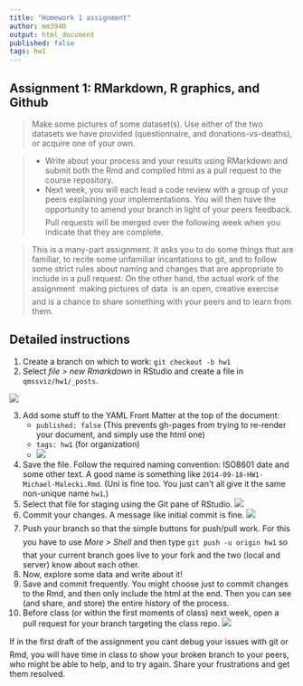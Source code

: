```yaml
---
title: "Homework 1 assignment"
author: mm3940
output: html_document
published: false
tags: hw1
---
```


## Assignment 1: RMarkdown, R graphics, and Github

> Make some pictures of some dataset(s). Use either of the two datasets we have provided (questionnaire, and donations-vs-deaths), or acquire one of your own.

> - Write about your process and your results using RMarkdown and submit both the Rmd and compiled html as a pull request to the course repository.
> - Next week, you will each lead a code review with a group of your peers explaining your implementations. You will then have the opportunity to amend your branch in light of your peers feedback. Pull requests will be merged over the following week when you indicate that they are complete.

> This is a many-part assignment. It asks you to do some things that are familiar, to recite some unfamiliar incantations to git, and to follow some strict rules about naming and changes that are appropriate to include in a pull request. On the other hand, the actual work of the assignment  making pictures of data  is an open, creative exercise and is a chance to share something with your peers and to learn from them. 

## Detailed instructions

1. Create a branch on which to work: `git checkout -b hw1`
1. Select *file > new Rmarkdown* in RStudio and create a file in `qmssviz/hw1/_posts`.

![](new-rmd.png)

3. Add some stuff to the YAML Front Matter at the top of the document:
   - `published: false` (This prevents gh-pages from trying to re-render your document, and simply use the html one)
   - `tags: hw1` (for organization)
   - ![](yaml-matter.png)
4. Save the file. Follow the required naming convention: ISO8601 date and some other text. A good name is something like `2014-09-18-HW1-Michael-Malecki.Rmd`. (Uni is fine too. You just can't all give it the same non-unique name `hw1`.)
1. Select that file for staging using the Git pane of RStudio.
  ![](staging.png)
1. Commit your changes. A message like initial commit is fine.
  ![](commit.png)
1. Push your branch so that the simple buttons for push/pull work. For this you have to use *More > Shell* and then type `git push -u origin hw1` so that your current branch goes live to your fork and the two (local and server) know about each other.
1. Now, explore some data and write about it!
1. Save and commit frequently. You might choose just to commit changes to the Rmd, and then only include the html at the end. Then you can see (and share, and store) the entire history of the process. 
1. Before class (or within the first moments of class) next week, open a pull request for your branch targeting the class repo.
  ![](opened-request.png)

If in the first draft of the assignment you cant debug your issues with git or Rmd, you will have time in class to show your broken branch to your peers, who might be able to help, and to try again. Share your frustrations and get them resolved.
